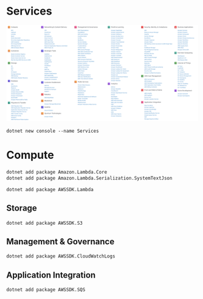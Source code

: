 # Services

![Alt Text](AWS.png)

```
dotnet new console --name Services
```
# Compute
```
dotnet add package Amazon.Lambda.Core
dotnet add package Amazon.Lambda.Serialization.SystemTextJson
```
```
dotnet add package AWSSDK.Lambda
```

## Storage
```
dotnet add package AWSSDK.S3
```
## Management & Governance
```
dotnet add package AWSSDK.CloudWatchLogs
```
## Application Integration
```
dotnet add package AWSSDK.SQS
```